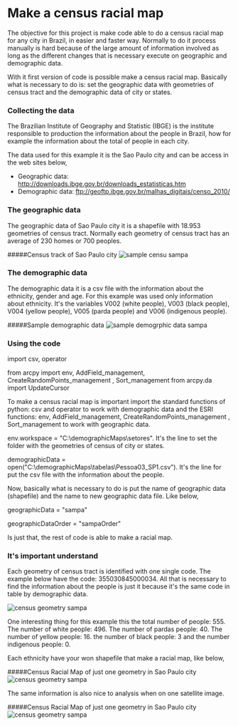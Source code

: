 # Make a census racial map


The objective for this project is make code able to do a census racial map for any city in Brazil, 
in easier and faster way. Normally to do it process manually is hard because of the large amount 
of information involved as long as the different changes that is necessary execute on geographic 
and demographic data. 

With it first version of code is possible make a census racial map. Basically what is necessary to 
do is: set the geographic data with geometries of census tract and the demographic data of city or 
states.

### Collecting the data

The Brazilian Institute of Geography and Statistic (IBGE) is the institute responsible to 
production the information about the people in Brazil, how for example the information about the total of
people in each city. 

The data used for this example it is the Sao Paulo city and can be access in the web sites below, 

- Geographic data: http://downloads.ibge.gov.br/downloads_estatisticas.htm
- Demographic data: ftp://geoftp.ibge.gov.br/malhas_digitais/censo_2010/

### The geographic data

The geographic data of Sao Paulo city it is a shapefile with 18.953 geometries of census tract. Normally 
each geometry of census tract has an average of 230 homes or 700 peoples.

#####Census track of Sao Paulo city
![sample censu sampa](http://i.imgur.com/4GzK7SX.png)

### The demographic data
The demographic data it is a csv file with the information about the ethnicity, gender and age. 
For this example was used only information about ethnicity. It's the variables V002 (white people), 
V003 (black people), V004 (yellow people), V005 (parda people) and V006 (indigenous people).

#####Sample demographic data
![sample demogrphic data sampa](http://i.imgur.com/WWWpSwx.png)

### Using the code

import csv, operator

from arcpy import env, AddField_management, CreateRandomPoints_management , Sort_management
from arcpy.da import UpdateCursor

To make a census racial map is important import the standard functions of python: csv and operator to work with 
demographic data and the ESRI functions: env, AddField_management, CreateRandomPoints_management , Sort_management to work with geographic data.

env.workspace = "C:\\demographicMaps\\setores". It's the line to set the folder with the geometries of census of city or states.

demographicData = open("C:\\demographicMaps\\tabelas\\Pessoa03_SP1.csv"). It's the line for put the csv file with the information about the people.

Now, basically what is necessary to do is put the name of geographic data (shapefile) and the name to new geographic data 
file. Like below,

geographicData = "sampa"

geographicDataOrder = "sampaOrder"

Is just that, the rest of code is able to make a racial map. 

### It's important understand

Each geometry of census tract is identified with one single code. The example below have the code: 
355030845000034. All that is necessary to find the information about the people is just it because it's 
the same code in table by demographic data.

![census geometry sampa](http://i.imgur.com/w5ASJ7Z.png)
  
One interesting thing for this example this the total number of people: 555. The number of white people: 496. 
The number of pardas people: 40. The number of yellow people: 16. the number of black people: 3 and the 
number indigenous people: 0. 

Each ethnicity have your won shapefile that make a racial map, like below,

#####Census Racial Map of just one geometry in Sao Paulo city
![census geometry sampa](http://i.imgur.com/6Lvwdyx.png)
 
The same information is also nice to analysis when on one satellite image.

#####Census Racial Map of just one geometry in Sao Paulo city
![census geometry sampa](http://i.imgur.com/n2Q6IYC.jpg)
